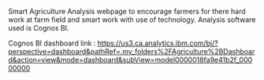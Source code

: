 Smart Agriculture Analysis webpage to encourage farmers for there hard work at farm field and smart work with use of technology. 
Analysis software used is Cognos BI. 

Cognos BI dashboard link : https://us3.ca.analytics.ibm.com/bi/?perspective=dashboard&pathRef=.my_folders%2FAgriculture%2BDashboard&action=view&mode=dashboard&subView=model0000018fa9e41b2f_00000000
